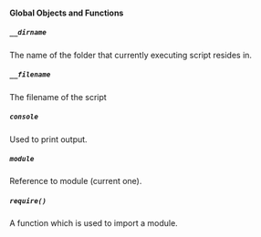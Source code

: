 #### Global Objects and Functions

##### `__dirname`
The name of the folder that currently executing script resides in.

##### `__filename`
The filename of the script

##### `console`
Used to print output.

##### `module`
Reference to module (current one).

##### `require()`
A function which is used to import a module.
